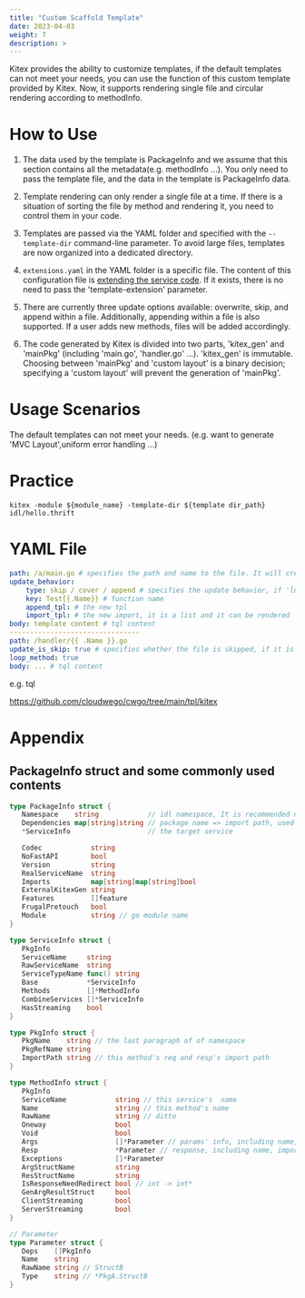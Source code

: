 ```yaml
---
title: "Custom Scaffold Template"
date: 2023-04-03
weight: 7
description: >
---
```


Kitex provides the ability to customize templates, if the default templates can not meet your needs, you can use the function of this custom template provided by Kitex. Now, it supports rendering single file and circular rendering according to methodInfo.



# How to Use

1. The data used by the template is PackageInfo and we assume that this section contains all the metadata(e.g. methodInfo ...). You only need to pass the template file, and the data in the template is PackageInfo data.

2. Template rendering can only render a single file at a time. If there is a situation of sorting the file by method and rendering it, you need to control them in your code.

3. Templates are passed via the YAML folder and specified with the `--template-dir` command-line parameter. To avoid large files, templates are now organized into a dedicated directory.

4. `extensions.yaml` in the YAML folder is a specific file. The content of this configuration file is [extending the service code](https://www.cloudwego.io/docs/kitex/tutorials/code-gen/template_extension/). If it exists, there is no need to pass the 'template-extension' parameter.

5. There are currently three update options available: overwrite, skip, and append within a file. Additionally, appending within a file is also supported. If a user adds new methods, files will be added accordingly.

6. The code generated by Kitex is divided into two parts, 'kitex_gen' and 'mainPkg' (including 'main.go', 'handler.go' ...). 'kitex_gen' is immutable. Choosing between 'mainPkg' and 'custom layout' is a binary decision; specifying a 'custom layout' will prevent the generation of 'mainPkg'.

   

# Usage Scenarios

The default templates can not meet your needs. (e.g. want to generate 'MVC Layout',uniform error handling ...)



# Practice

```console
kitex -module ${module_name} -template-dir ${template dir_path} idl/hello.thrift
```



# YAML File

```yaml
path: /a/main.go # specifies the path and name to the file. It will create the 'a' folder and 'main.go' file in the 'a' folder
update_behavior:
    type: skip / cover / append # specifies the update behavior, if 'loop_methor' is true, append is not supported.the default value is skip
    key: Test{{.Name}} # function name
    append_tpl: # the new tpl
    import_tpl: # the new import, it is a list and it can be rendered
body: template content # tql content
--------------------------------
path: /handler/{{ .Name }}.go 
update_is_skip: true # specifies whether the file is skipped, if it is true,not skip.Because the Loopfield is specified, the file is added when updated
loop_method: true
body: ... # tql content
```



e.g. tql

https://github.com/cloudwego/cwgo/tree/main/tpl/kitex



# Appendix

## PackageInfo struct and some commonly used contents

```go
type PackageInfo struct {
   Namespace    string            // idl namespace, It is recommended not to use under pb
   Dependencies map[string]string // package name => import path, used for searching imports
   *ServiceInfo                   // the target service

   Codec            string
   NoFastAPI        bool
   Version          string
   RealServiceName  string
   Imports          map[string]map[string]bool 
   ExternalKitexGen string
   Features         []feature
   FrugalPretouch   bool
   Module           string // go module name
}

type ServiceInfo struct {
   PkgInfo
   ServiceName     string
   RawServiceName  string
   ServiceTypeName func() string
   Base            *ServiceInfo
   Methods         []*MethodInfo
   CombineServices []*ServiceInfo
   HasStreaming    bool
}

type PkgInfo struct {
   PkgName    string // the last paragraph of of namespace
   PkgRefName string
   ImportPath string // this method's req and resp's import path
}

type MethodInfo struct {
   PkgInfo
   ServiceName            string // this service's  name
   Name                   string // this method's name
   RawName                string // ditto
   Oneway                 bool
   Void                   bool
   Args                   []*Parameter // params' info, including name, import path, and type
   Resp                   *Parameter // response, including name, import path, and type
   Exceptions             []*Parameter
   ArgStructName          string
   ResStructName          string
   IsResponseNeedRedirect bool // int -> int*
   GenArgResultStruct     bool
   ClientStreaming        bool
   ServerStreaming        bool
}

// Parameter 
type Parameter struct {
   Deps    []PkgInfo 
   Name    string  
   RawName string // StructB
   Type    string // *PkgA.StructB
}
```

